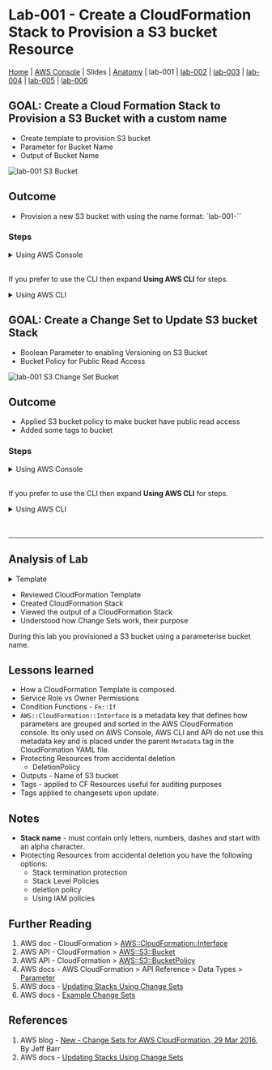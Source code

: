# Lab-001 - Create a CloudFormation Stack to Provision a S3 bucket Resource

[Home](../README.md) |
[AWS Console](https://console.aws.amazon.com) |
Slides |
[Anatomy](anatomy.md) |
lab-001 |
[lab-002](lab-002.md) |
[lab-003](lab-003.md) |
[lab-004](lab-004.md) |
[lab-005](lab-005.md) |
[lab-006](lab-006.md)


## GOAL: Create a Cloud Formation Stack to Provision a S3 Bucket with a custom name

* Create template to provision S3 bucket
* Parameter for Bucket Name
* Output of Bucket Name

![lab-001 S3 Bucket](https://raw.githubusercontent.com/sunil-tailor/lab_cloudformation/master/diagrams/lab-001-g1.png)

## Outcome

* Provision a new S3 bucket with using the name format: `lab-001-<YOUR NAME>``


### Steps

<details>
<summary>Using AWS Console</summary>
<br/>

__ALL services > Management Tools > CloudFormation__
- Click __'Create Stack'__ Button

__Select template:__
- Choose __"Upload a template to Amazon S3"__
- Upload file "lab-001-g1.yaml"
- Click __"Next"__

__Specify Details:__
- Stack Details > __Stack Name__ : `lab-001-<YOUR NAME>`
- Parameters:
   - Lab-001: S3 Bucket > __Bucket Name__ : `pg19-<YOUR NAME>`
- Click __'Next'__

__Options:__
- Permissions > IAM Role: `pg19meetupLabsRole`
- Click __'Next'__

__Review:__
- Check the settings
- Click __'Create'__

</details>


<br/>

If you prefer to use the CLI then expand __Using AWS CLI__ for steps.

<details>
 <summary>Using AWS CLI</summary>

#### Validate your template
```
aws cloudformation validate-template \
--template-body file://lab-001-g1.yaml \
--profile pg19
{
   "Parameters": []
}
```

#### Run

Retrieve the CloudFormation service role ARN, this will be different on each system due to Account ID. Hence we use aws cli client to request it from IAM and assign it to a environment variable.


#### TIP: How to get role `arn` for CloudFormation.

```
CF_ARN=`aws iam get-role --role-name pg19meetupLabsRole | jq '.Role|.Arn' | tr -d '"'`
```


There are two ways of submitting parameteres either a aruguments on commandine or via JSON file. Both a shown here but only use one.

```
aws cloudformation create-stack \
--stackname lab-001-<YOUR NAME> \
--role-arn $CF_ARN \ 
--template-body file://lab-001-g1.yaml \
--parameters file://lab-001-parameters.json
--profile pg19 --region us-east-1
```

##### Sample Parameter

```
[
 {
   "ParameterKey": "pS3BucketName",
   "ParameterValue": "pg19-<YOUR NAME>"
 }
]
```

or using commandline arguments

```
aws cloudformation create-stack \
--stack-name lab-001-<YOUR NAME> \
--role-arn $CF_ARN \ 
--template-body file://lab-001-g1.yaml \
--parameters file://lab-001-parameters.json
--parameters ParameterKey=pS3BucketName,ParameterValue=lab-001-<YOUR NAME> \
--profile pg19 --region us-east-1
```


</details>


## GOAL: Create a Change Set to Update S3 bucket Stack

* Boolean Parameter to enabling Versioning on S3 Bucket
* Bucket Policy for Public Read Access

![lab-001 S3 Change Set Bucket](https://raw.githubusercontent.com/sunil-tailor/lab_cloudformation/master/diagrams/lab-001-g2.png)

## Outcome
* Applied S3 bucket policy to make bucket have public read access
* Added some tags to bucket

### Steps

<details>
<summary>Using AWS Console</summary>
<br/>

__ALL services > Management Tools > CloudFormation__

- Click __'Actions__' > __'Create Change Set For New Stack'__ Button

__Choose a template:__
- Choose __"Upload a template to Amazon S3"__
- Upload file "lab-001-g2.yaml"
- Click __"Next"__

__Specify Details:__
- __Change set name__ : `lab-001-cs-<YOUR NAME>`
- __Description__ : `Change Set for lab-001, Goal 2.`
- Parameters:
   - __Bucket Name__ : `Leave as is`
   - __Enable Versioning__ : `true`
- Click __'Next'__

__Options:__
- Tags:
  - Key: `Jira` Value: `OPS-19`
  - Key: `Dept.` Value: `OPS`
- Permissions > IAM Role: `pg19meetupLabsRole`
- Click __'Next'__

__Review:__
- Check the settings
- Click __'Create change set'__
__Overview:__
- Have a look at the actual changes the CloudFormation template is going to make if you *Execute* this change set. If you decide not to then just *Delete* the change set from the *Other Actions* drop down menu.
</details>

<br/>

If you prefer to use the CLI then expand __Using AWS CLI__ for steps.

<details>
 <summary>Using AWS CLI</summary>

#### Validate your template
```
aws cloudformation validate-template \
--template-body file://lab-001-g2.yaml \
--profile pg19
```

#### TIP: How to get `arn` for stack to Update
```
STACK_ARN=`aws cloudformation list-stacks | jq '.StackSummaries[]|select(.StackName=="pg19-iam-user") | select(.StackStatus!="DELETE_COMPLETE") | .StackId'`
```

#### TIP: How to get role `arn` for CloudFormation.
```
CF_ARN=`aws iam get-role --role-name pg19meetupLabsRole | jq '.Role|.Arn' | tr -d '"'`
```


#### Create a Change Set

__NOTE:__ Change the values `lab-001-<YOUR NAME>` and `lab-001-cs-<YOUR NAME>` with an appropriate values.

```
# aws cloudformation create-change-set \
--stack-name lab-001-<YOUR NAME> \
--change-set-name lab-001-cs-<YOUR NAME> \
--role-arn  
--template-body file://lab-001-g2.yaml \
--tags Key=Jira,Value=OPS-21 \
Key=Dept.,Value=DevOps \
--parameters ParameterKey=pS3BucketName,ParameterValue=,UsePreviousValue=true \
ParameterKey=pEnableVersioning,ParameterValue=true \
--profile pg19 --region us-east-1
```
* `--stack-name` - You have a choice of providing the *Stack Name* or `ARN` for the stack.
* `--template-body` - the setting `file://lab-001-g2.yaml` make sure your in the lab folder itself.
* `--parameters` - using `UsePreviousValue=true` you must leave `ParameterValue` blank. This is because we are using the previous setting for this.


#### Execute Change Set
```
# aws cloudformation execute-change-set \
--change-set-name lab-001-cs-<YOUR NAME> \
--stack-name lab-001-<YOUR NAME> \
--profile pg19 --region us-east-1
```
</details>

<br/>
<br/>

---

## Analysis of Lab
<details>
 <summary>Template</summary>


```
1	AWSTemplateFormatVersion: '2010-09-09'
2	Description: Goal - Update S3 bucket add a policy document setting bucket to Public Read Access
3	Metadata:
4	  AWS::CloudFormation::Interface:
5	    ParameterGroups:
6	      - Label:
7	          default: "Lab-002: S3 Bucket"
8	        Parameters:
9	          - pS3BucketName
10	          - pEnableVersioning
11
12	    ParameterLabels:
13	      pS3BucketName:
14	        default: "Bucket Name"
15	      pEnableVersioning:
16	        default: "Enable Versioning"
17
18
19	Parameters:
20	  pS3BucketName:
21	    Description: Name of bucket, must be globally unique.
22	    Type: String
23	    Default: pg19.<YOUR NAME>
24
25	  pEnableVersioning:
26	    Description: Enable versioning
27	    Default: false
28	    Type: String
29	    AllowedValues: [true, false]
30
31	Conditions:
32	  EnableVersioning:
33	    !Equals [true, !Ref pEnableVersioning]
34
35	Resources:
36	  SampleBucketPolicy:
37	    Type: "AWS::S3::BucketPolicy"
38	    Properties:
39	      Bucket: !Ref pS3BucketName
40	      PolicyDocument:
41	        Statement:
42	          - Sid: PublicReadForGetBucketObjects
43	            Effect: "Allow"
44	            Principal: "*"
45	            Action: "s3:GetObject"
46	            Resource: !Sub "arn:aws:s3:::${pS3BucketName}/*"
47
48	  usecaseBucket:
49	    Type: AWS::S3::Bucket
50	    Properties:
51	      BucketName: !Ref pS3BucketName
52	      VersioningConfiguration:
53	        Status: !If [ EnableVersioning, "Enabled", "Suspended" ]
54	        # Using the Conditional to set a variable in a specific way.
55	      AccessControl: BucketOwnerFullControl
56	      Tags:
57	        - Key: "environmentname"
58	          Value: "development"
59	        - Key: "costcenter"
60	          Value: "0123456789"
61
62	Outputs:
63	  BucketName:
64	    Value: !Ref pS3BucketName
65	    Description: Name of the Amazon S3 bucket for Lab-001
```
</details>

- Reviewed CloudFormation Template
- Created CloudFormation Stack
- Viewed the output of a CloudFormation Stack
- Understood how Change Sets work, their purpose

During this lab you provisioned a S3 bucket using a parameterise bucket name.


## Lessons learned
* How a CloudFormation Template is composed.
* Service Role vs Owner Permissions
* Condition Functions - `Fn::If`
* `AWS::CloudFormation::Interface` is a metadata key that defines how parameters are grouped and sorted in the AWS CloudFormation console. Its only used on AWS Console, AWS CLI and API do not use this metadata key and is placed under the parent `Metadata` tag in the CloudFormation YAML file.
* Protecting Resources from accidental deletion
  - DeletionPolicy
* Outputs - Name of S3 bucket
* Tags - applied to CF Resources useful for auditing purposes
* Tags applied to changesets upon update.


## Notes
- __Stack name__ - must contain only letters, numbers, dashes and start with an alpha character.
- Protecting Resources from accidental deletion you have the following options:
    - Stack termination protection
    - Stack Level Policies
    - deletion policy
    - Using IAM policies



## Further Reading
1. AWS doc - CloudFormation > [AWS::CloudFormation::Interface](https://docs.aws.amazon.com/AWSCloudFormation/latest/UserGuide/aws-resource-cloudformation-interface.html)
1. AWS API - CloudFormation > [AWS::S3::Bucket](https://docs.aws.amazon.com/AWSCloudFormation/latest/UserGuide/aws-properties-s3-bucket.html)
1. AWS API - CloudFormation > [AWS::S3::BucketPolicy](https://docs.aws.amazon.com/AWSCloudFormation/latest/UserGuide/aws-properties-s3-policy.html)
1. AWS docs - AWS CloudFormation > API Reference > Data Types > [Parameter](https://docs.aws.amazon.com/AWSCloudFormation/latest/APIReference/API_Parameter.html˜˜)
1. AWS docs - [Updating Stacks Using Change Sets](https://docs.aws.amazon.com/AWSCloudFormation/latest/UserGuide/using-cfn-updating-stacks-changesets.html)
1. AWS docs - [Example Change Sets](https://docs.aws.amazon.com/AWSCloudFormation/latest/UserGuide/using-cfn-updating-stacks-changesets-samples.html)


## References
1. AWS blog - [New - Change Sets for AWS CloudFormation, 29 Mar 2016](https://aws.amazon.com/blogs/aws/new-change-sets-for-aws-cloudformation/), By Jeff Barr
1. AWS docs - [Updating Stacks Using Change Sets](https://docs.aws.amazon.com/AWSCloudFormation/latest/UserGuide/using-cfn-updating-stacks-changesets.html)
